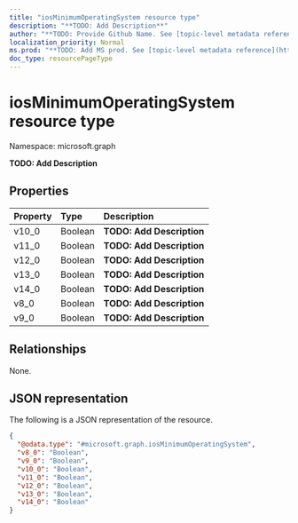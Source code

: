 ```yaml
---
title: "iosMinimumOperatingSystem resource type"
description: "**TODO: Add Description**"
author: "**TODO: Provide Github Name. See [topic-level metadata reference](https://msgo.azurewebsites.net/add/document/guidelines/metadata.html#topic-level-metadata)**"
localization_priority: Normal
ms.prod: "**TODO: Add MS prod. See [topic-level metadata reference](https://msgo.azurewebsites.net/add/document/guidelines/metadata.html#topic-level-metadata)**"
doc_type: resourcePageType
---
```


# iosMinimumOperatingSystem resource type

Namespace: microsoft.graph



**TODO: Add Description**

## Properties
|Property|Type|Description|
|:---|:---|:---|
|v10_0|Boolean|**TODO: Add Description**|
|v11_0|Boolean|**TODO: Add Description**|
|v12_0|Boolean|**TODO: Add Description**|
|v13_0|Boolean|**TODO: Add Description**|
|v14_0|Boolean|**TODO: Add Description**|
|v8_0|Boolean|**TODO: Add Description**|
|v9_0|Boolean|**TODO: Add Description**|

## Relationships
None.

## JSON representation
The following is a JSON representation of the resource.
<!-- {
  "blockType": "resource",
  "@odata.type": "microsoft.graph.iosMinimumOperatingSystem"
}
-->
``` json
{
  "@odata.type": "#microsoft.graph.iosMinimumOperatingSystem",
  "v8_0": "Boolean",
  "v9_0": "Boolean",
  "v10_0": "Boolean",
  "v11_0": "Boolean",
  "v12_0": "Boolean",
  "v13_0": "Boolean",
  "v14_0": "Boolean"
}
```

